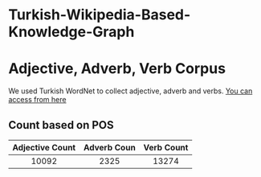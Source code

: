 # Turkish-Wikipedia-Based-Knowledge-Graph







# Adjective, Adverb, Verb Corpus
We used Turkish WordNet to collect adjective, adverb and verbs.
<a href="https://github.com/StarlangSoftware/TurkishWordNet">You can access from here</a>

## Count based on POS

|  Adjective Count  |   Adverb Coun  | Verb Count | 
|:-----------------:|:--------------:|:----------:|
|     10092         |      2325      |    13274   |   
